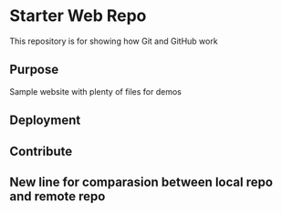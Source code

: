 # Starter Web Repo

This repository is for showing how Git and GitHub work

## Purpose

Sample website with plenty of files for demos

## Deployment
## Contribute
## New line for comparasion between local repo and remote repo